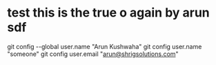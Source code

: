 # test this is the true o again by arun sdf

git config --global user.name "Arun Kushwaha"
git config user.name "someone"
git config user.email "arun@shrigsolutions.com"
